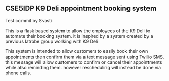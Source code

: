 ## CSE5IDP K9 Deli appointment booking system

Test commit by Svasti

This is a flask based system to allow the employees of the K9 Deli to automate their booking system.
it is inspired by a system created by a previous latrobe group working with K9 Deli

This system is intended to allow customers to easily book their own appointments then confirm them via a text message sent using Twilio SMS.
this message will allow customers to confirm or cancel their appointments while also reminding them. however rescheduling will instead be done via phone calls.